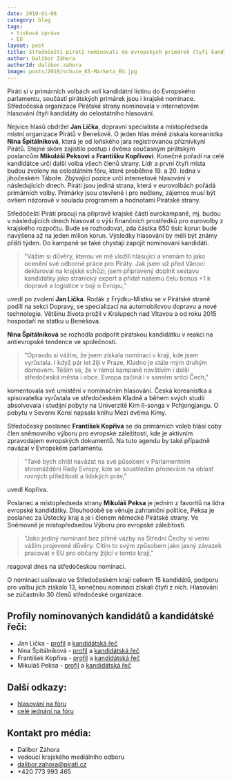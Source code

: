 ```yaml
---
date: 2019-01-08
category: blog
tags:
 - tisková zpráva
 - EU
layout: post
title: Středočeští piráti nominovali do evropských primárek čtyři kandidáty
author: Dalibor Záhora
authorId: dalibor.zahora
image: posts/2019/schuze_KS-Marketa_EU.jpg
---
```

Piráti si v primárních volbách volí kandidátní listinu do Evropského parlamentu, součástí pirátských primárek jsou i krajské nominace. Středočeská organizace Pirátské strany nominovala v internetovém hlasování čtyři kandidáty do celostátního hlasování.

Nejvíce hlasů obdržel **Jan Lička**, dopravní specialista a místopředseda místní organizace Pirátů v Benešově. O jeden hlas méně získala koreanistka **Nina Špitálníková**, která je od loňského jara registrovanou příznivkyní Pirátů. Stejné skóre zajistilo postup i dvěma současným pirátským poslancům **Mikuláši Peksovi** a **Františku Kopřivovi**. Konečné pořadí na celé kandidátce určí další volba všech členů strany. Lídr a první čtyři místa budou zvoleny na celostátním fóru, které proběhne 19. a 20. ledna v jihočeském Táboře. Zbývající pozice určí internetové hlasování v následujících dnech. Piráti jsou jediná strana, která v eurovolbách pořádá primárních volby. Primárky jsou otevřené i pro nečleny, zájemce musí být ovšem názorově v souladu programem a hodnotami Pirátské strany.

Středočeští Piráti pracují na přípravě krajské části eurokampaně, mj. budou v následujících dnech hlasovat o výši finančních prostředků pro eurovolby z krajského rozpočtu. Bude se rozhodovat, zda částka 650 tisíc korun bude navýšena až na jeden milion korun. Výsledky hlasování by měli být známy příští týden. Do kampaně se také chystají zapojit nominovaní kandidáti.

> "Vážím si důvěry, kterou ve mě vložili hlasující a vnímám to jako ocenění své odborné práce pro Piráty. Jak jsem už před Vánoci deklaroval na krajské schůzi, jsem připravený doplnit sestavu kandidátky jako stranický expert a přidat našemu čelu bonus +1 k dopravě a logistice v boji o Evropu,"

uvedl po zvolení **Jan Lička**. Rodák z Frýdku-Místku se v Pirátské straně podílí na sekci Dopravy, se specializací na automobilovou dopravu a nové technologie. Většinu života prožil v Kralupech nad Vltavou a od roku 2015 hospodaří na statku u Benešova.

**Nina Špitálníková** se rozhodla podpořit pirátskou kandidátku v reakci na antievropské tendence ve společnosti.

> "Opravdu si vážím, že jsem získala nominaci v kraji, kde jsem vyrůstala. I když pár let žiji v Praze, Kladno je stále mým druhým domovem. Těším se, že v rámci kampaně navštívím i další středočeská města i obce. Evropa začíná i v samém srdci Čech,"

komentovala své umístění v nominačním hlasování. Česká koreanistka a spisovatelka vyrůstala ve středočeském Kladně a během svých studií absolvovala i studijní pobyty na Univerzitě Kim Il-songa v Pchjongjangu. O pobytu v Severní Korei napsala knihu Mezi dvěma Kimy.

Středočeský poslanec **František Kopřiva** se do primárních voleb hlásí coby člen sněmovního výboru pro evropské záležitosti, kde je aktivním zpravodajem evropských dokumentů. Na tuto agendu by také případně navázal v Evropském parlamentu.

> "Také bych chtěl navázat na své působení v Parlamentním shromáždění Rady Evropy, kde se soustředím především na oblast rovných příležitostí a lidských práv,"

uvedl Kopřiva.

Poslanec a místopředseda strany **Mikuláš Peksa** je jedním z favoritů na lídra evropské kandidátky. Dlouhodobě se věnuje zahraniční politice, Peksa je poslanec za Ústecký kraj a je i členem německé Pirátské strany. Ve Sněmovně je místopředsedou Výboru pro evropské záležitosti.

> "Jako jediný nominant bez přímé vazby na Střední Čechy si velmi vážím projevené důvěry. Cítím to svým způsobem jako jasný závazek pracovat v EU pro občany žijící v tomto kraji,"

reagoval dnes na středočeskou nominaci.

O nominaci usilovalo ve Středočeském kraji celkem 15 kandidátů, podporu pro volbu jich získalo 13, konečnou  nominaci získali čtyři z nich. Hlasování se zúčastnilo 30 členů středočeské organizace.

## Profily nominovaných kandidátů a kandidátské řeči:

* Jan Lička - [profil](https://wiki.pirati.cz/lide/jan_licka) a [kandidátská řeč](https://forum.pirati.cz/viewtopic.php?p=592652#p592652)
* Nina Špitálníková - [profil](https://cs.wikipedia.org/wiki/Nina_%C5%A0pit%C3%A1ln%C3%ADkov%C3%A1) a [kandidátská řeč](https://forum.pirati.cz/viewtopic.php?p=592609#p592609)
* František Kopřiva - [profil](https://pirati.cz/lide/frantisek_kopriva) a [kandidátská řeč](https://forum.pirati.cz/viewtopic.php?p=594455#p594455)
* Mikuláš Peksa - [profil](https://www.pirati.cz/lide/mikulas-peksa/) a [kandidátská řeč](https://forum.pirati.cz/viewtopic.php?p=593285#p593285)

## Další odkazy:

* [hlasování na fóru](https://forum.pirati.cz/viewtopic.php?p=597818#p597818)
* [celé jednání na fóru](https://forum.pirati.cz/viewtopic.php?p=592480#p592480)

## Kontakt pro média:

* Dalibor Záhora
* vedoucí krajského mediálního odboru
* dalibor.zahora@pirati.cz
* +420 773 993 465

